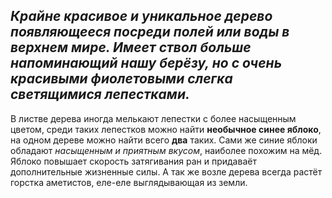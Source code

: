 ## *Крайне красивое и уникальное дерево появляющееся посреди полей или воды в верхнем мире. Имеет ствол больше напоминающий нашу берёзу, но с очень красивыми фиолетовыми слегка светящимися лепестками.*

В листве дерева иногда мелькают лепестки с более насыщенным цветом, среди таких лепестков можно найти **необычное синее яблоко**, на одном дереве можно найти всего **два** таких. Сами же синие яблоки обладают *насыщенным и приятным вкусом*, наиболее похожим на мёд. Яблоко повышает скорость затягивания ран и придаваёт дополнительные жизненные силы.
А так же возле дерева всегда растёт горстка аметистов, еле-еле выглядывающая из земли.